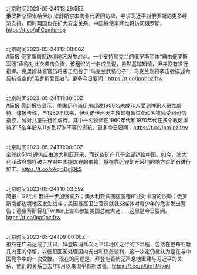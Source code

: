 北京时间2023-05-24T13:29:55Z<br>俄罗斯总理米哈伊尔·米舒斯京率商业代表团访华，寻求习近平对俄罗斯的更多经济支持，同时两国也在扩大安全关系。中国特使李辉也将访问俄罗斯。https://t.co/qFCgmlunop<br><br><br>北京时间2023-05-24T13:00:00Z<br>#简报 俄罗斯南部边境地区发生战斗。一个支持乌克兰的俄罗斯团体“自由俄罗斯军团”声称对此次袭击负责，该组织的一名成员说，虽然基辅知情，但并没有进行指挥。克里姆林宫官员将袭击归咎于“乌克兰武装分子”，乌克兰则将袭击者描述为反抗普京的“俄罗斯爱国者”。更多今日要闻：https://t.co/Ipm1pzifrw<br><br><br>北京时间2023-05-24T11:30:00Z<br>#简报 最新报告显示，美国伊利诺伊州超过1900名未成年人受到神职人员性虐待。该报告称，自1950年以来，伊利诺伊州天主教堂有超过450名牧师受到可信指控，曾对儿童进行性虐待。其中一名牧师在1960年代和1970年代在多个教区虐待了15名年龄从11岁到17岁不等的男孩。更多今日要闻：https://t.co/Ipm1pzifrw<br><br><br>北京时间2023-05-24T11:00:00Z<br>全球约53%锂供应由澳大利亚开采，而这些矿产几乎全部销往中国。如今，澳大利亚政府想打破世界对中国提炼锂的依赖，将在靠近锂矿开采地的地方对矿石进行加工。https://t.co/xAqmDgjDkS<br><br><br>北京时间2023-05-24T10:03:59Z<br>简报：G7后中俄进一步加强联系；澳大利亚试图摆脱锂矿业对中国的依赖；俄罗斯南部边境地区发生战斗；美国最高卫生官员就社交媒体对青少年的危害发出警告；德桑蒂斯将在Twitter上宣布参加美国总统大选……这里是今日要闻。https://t.co/Ipm1pzifrw<br><br><br>北京时间2023-05-24T09:00:00Z<br>虽然在广岛达成了共识，拜登取消此次太平洋地区之行的下半程，包括在巴布亚新几内亚的停留，以便赶回国处理国内支出和债务谈判，这一决定仍被认为是在与中国竞争中的一次受挫。
现在的问题是，拜登能否悄无声息地重建与习近平的关系，他们的关系自去年9月以来似乎有所改善。https://t.co/zXsoTMiya0<br><br><br>